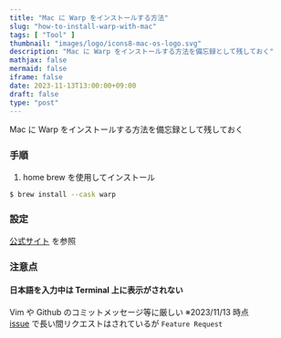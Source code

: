 ```yaml
---
title: "Mac に Warp をインストールする方法"
slug: "how-to-install-warp-with-mac"
tags: [ "Tool" ]
thumbnail: "images/logo/icons8-mac-os-logo.svg"
description: "Mac に Warp をインストールする方法を備忘録として残しておく"
mathjax: false
mermaid: false
iframe: false
date: 2023-11-13T13:00:00+09:00
draft: false
type: "post"
---
```


Mac に Warp をインストールする方法を備忘録として残しておく

### 手順

1. home brew を使用してインストール

```bash
$ brew install --cask warp 
```

### 設定

[公式サイト](https://docs.warp.dev/getting-started/readme) を参照

### 注意点

#### 日本語を入力中は Terminal 上に表示がされない

Vim や Github のコミットメッセージ等に厳しい ※2023/11/13 時点  
[issue](https://github.com/warpdotdev/Warp/issues/320) で長い間リクエストはされているが `Feature Request`  
